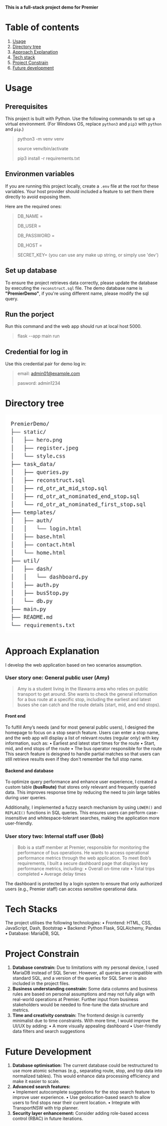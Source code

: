**This is a full-stack project demo for Premier**
# Table of contents
1. [Usage](#Usage)
2. [Directory tree](#Directory)
3. [Approach Explanation](#Approach)
4. [Tech stack](#Tech)
5. [Project Constrain](#Project)
6. [Future development](#Future)

# Usage
## Prerequisites
This project is built with Python. Use the following commands to set up a virtual environment. (For Windows OS, replace `python3` and `pip3` with `python` and `pip`.)
> python3 -m venv venv
>
> source venv/bin/activate
>
> pip3 install -r requirements.txt

## Environmen variables
If you are running this project locally, create a `.env` file at the root for these variables. Your host provider should included a feature to set them there directly to avoid exposing them.

Here are the required ones:
> DB_NAME = 
>
> DB_USER = 
>
> DB_PASSWORD = 
>
> DB_HOST = 
>
> SECRET_KEY= (you can use any make up string, or simply use 'dev')

## Set up database
To ensure the project retrieves data correctly, please update the database by executing the `reconstruct.sql` file.
The demo database name is **"PremierDemo"**, if you're using different name, please modify the sql query.

## Run the porject
Run this command and the web app should run at local host 5000.
> flask --app main run

## Credential for log in
Use this credential pair for demo log in:
> email: admin01@example.com
>
> pasword: admin1234

# Directory tree
![dirTree](static/dirTree.png)


# Approach Explanation
I develop the web application based on two scenarios assumption.
### User story one: General public user (Amy)
> Amy is a student living in the Illawarra area who relies on public transport to get around. She wants to check the general information for a bus route at a specific stop, including the earliest and latest buses she can catch and the route details (start, mid, and end stops).
#### Front end
To fulfill Amy’s needs (and for most general public users), I designed the homepage to focus on a stop search feature. Users can enter a stop name, and the web app will display a list of relevant routes (regular only) with key information, such as:
•	Earliest and latest start times for the route
•	Start, mid, and end stops of the route
•	The bus operator responsible for the route
This search feature is deisgned to handle partial matches so that users can still retrieve results even if they don't remember the full stop name.

#### Backend and database
To optimize query performance and enhance user experience, I created a custom table **(busRoute)** that stores only relevant and frequently queried data. This improves response time by reducing the need to join large tables during user queries.

Additionally, I implemented a fuzzy search mechanism by using `LOWER()` and `REPLACE()` functions in SQL queries. This ensures users can perform case-insensitive and whitespace-tolerant searches, making the application more user-friendly. 


### User story two: Internal staff user (Bob)
> Bob is a staff member at Premier, responsible for monitoring the performance of bus operations. He wants to access operational performance metrics through the web application.
To meet Bob’s requirements, I built a secure dashboard page that displays key performance metrics, including:
	•	Overall on-time rate
	•	Total trips completed
	•	Average delay times

The dashboard is protected by a login system to ensure that only authorized users (e.g., Premier staff) can access sensitive operational data.


# Tech Stacks
The project utilises the following technologies:
	•	Frontend: HTML, CSS, JavaScript, Dash, Bootstrap
	•	Backend: Python Flask, SQLAlchemy, Pandas
	•	Database: MariaDB, SQL


# Project Constrain
1. **Database constrain:** Due to limitations with my personal device, I used MariaDB instead of SQL Server. However, all queries are compatible with standard SQL, and a version of the queries for SQL Server is also included in the project files.
2. **Business understanding constrain:** Some data columns and business rules are based on personal assumptions and may not fully align with real-world operations at Premier. Further input from business stakeholders would be needed to fine-tune the data structure and metrics.
3. **Time and creativity constrain:** The frontend design is currently minimalist due to time constraints. With more time, I would improve the UI/UX by adding:
	•	A more visually appealing dashboard
	•	User-friendly data filters and search suggestions


# Future Development
1. **Database optimisation:** The current database could be restructured to use more atomic schemas (e.g., separating route, stop, and trip data into normalized tables). This would enhance data processing efficiency and make it easier to scale.
2. **Advanced search features:** 	
    •	Implement autocomplete suggestions for the stop search feature to improve user experience.
	•	Use geolocation-based search to allow users to find stops near their current location.
	•	Integrate with TransportNSW with trip planner.
3. **Security layer enhancement:** Consider adding role-based access control (RBAC) in future iterations.


